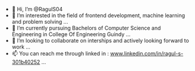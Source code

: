 - 👋 Hi, I’m @RagulS04
- 👀 I’m interested in the field of frontend development, machine learning and problem solving ...
- 🌱 I’m currently pursuing Bachelors of Computer Science and Engineering in College Of Engineering Guindy ...
- 💞️ I’m looking to collaborate on interships and actively looking forward to work ...
- 📫 You can reach me through linked in : www.linkedin.com/in/ragul-s-301b40252 ...

<!---
RagulS04/RagulS04 is a ✨ special ✨ repository because its `README.md` (this file) appears on your GitHub profile.
You can click the Preview link to take a look at your changes.
--->
